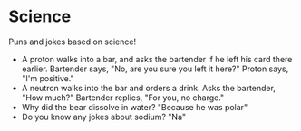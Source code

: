 # Science
Puns and jokes based on science!

* A proton walks into a bar, and asks the bartender if he left his card there earlier. Bartender says, "No, are you sure you left it here?" Proton says, "I'm positive."
* A neutron walks into the bar and orders a drink. Asks the bartender, "How much?" Bartender replies, "For you, no charge."
* Why did the bear dissolve in water? "Because he was polar"
* Do you know any jokes about sodium? "Na"
